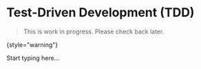 # Test-Driven Development (TDD)

> This is work in progress. Please check back later.
> 
{style="warning"}

Start typing here...